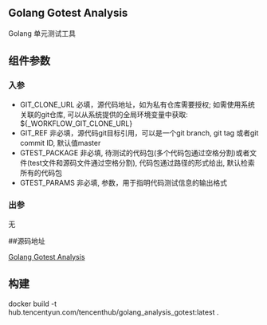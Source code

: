 ## Golang Gotest Analysis

Golang 单元测试工具

## 组件参数
### 入参
* GIT_CLONE_URL 必填，源代码地址，如为私有仓库需要授权; 如需使用系统关联的git仓库, 可以从系统提供的全局环境变量中获取: ${_WORKFLOW_GIT_CLONE_URL}
* GIT_REF 非必填，源代码git目标引用，可以是一个git branch, git tag 或者git commit ID, 默认值master
* GTEST_PACKAGE 非必填, 待测试的代码包(多个代码包通过空格分割)或者文件(test文件和源码文件通过空格分割), 代码包通过路径的形式给出, 默认检索所有的代码包
* GTEST_PARAMS 非必填, 参数，用于指明代码测试信息的输出格式

### 出参
无

##源码地址

[Golang Gotest Analysis](https://github.com/tencentyun/workflow-components/tree/master/golang/analysis/gotest)

## 构建
docker build -t hub.tencentyun.com/tencenthub/golang_analysis_gotest:latest .